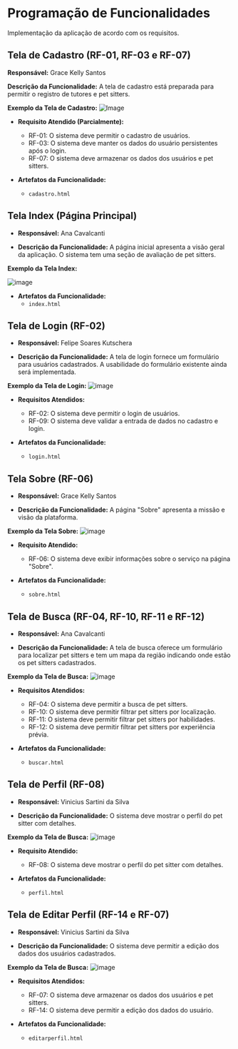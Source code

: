 # Programação de Funcionalidades

Implementação da aplicação de acordo com os requisitos.

## Tela de Cadastro (RF-01, RF-03 e RF-07)

**Responsável:** Grace Kelly Santos

**Descrição da Funcionalidade:** A tela de cadastro está preparada para permitir o registro de tutores e pet sitters.

**Exemplo da Tela de Cadastro:**
![Image](https://i.imgur.com/zIsdH7u.png)

* **Requisito Atendido (Parcialmente):**  

  * RF-01: O sistema deve permitir o cadastro de usuários.
  * RF-03: O sistema deve manter os dados do usuário persistentes após o login.
  * RF-07: O sistema deve armazenar os dados dos usuários e pet sitters.

* **Artefatos da Funcionalidade:**
  * `cadastro.html`

## Tela Index (Página Principal)

* **Responsável:** Ana Cavalcanti

* **Descrição da Funcionalidade:** A página inicial apresenta a visão geral da aplicação. O sistema tem uma seção de avaliação de pet sitters.

**Exemplo da Tela Index:**

![image](https://i.imgur.com/QGXW2Mt.png)

* **Artefatos da Funcionalidade:**
  * `index.html`

## Tela de Login (RF-02)

* **Responsável:** Felipe Soares Kutschera

* **Descrição da Funcionalidade:** A tela de login fornece um formulário para usuários cadastrados. A usabilidade do formulário existente ainda será implementada.

**Exemplo da Tela de Login:**
![image](https://i.imgur.com/Zcj98yp.png)

* **Requisitos Atendidos:**
  * RF-02: O sistema deve permitir o login de usuários.
  * RF-09: O sistema deve validar a entrada de dados no cadastro e login.

* **Artefatos da Funcionalidade:**
  * `login.html`

## Tela Sobre (RF-06)

* **Responsável:** Grace Kelly Santos

* **Descrição da Funcionalidade:** A página "Sobre" apresenta a missão e visão da plataforma.

**Exemplo da Tela Sobre:**
![image](https://i.imgur.com/dwDWB0q.png)

* **Requisito Atendido:**
  * RF-06: O sistema deve exibir informações sobre o serviço na página "Sobre".

* **Artefatos da Funcionalidade:**
  * `sobre.html`

## Tela de Busca (RF-04, RF-10, RF-11 e RF-12)

* **Responsável:** Ana Cavalcanti

* **Descrição da Funcionalidade:** A tela de busca oferece um formulário para localizar pet sitters e tem um mapa da região indicando onde estão os pet sitters cadastrados.

**Exemplo da Tela de Busca:**
![image](https://i.imgur.com/bTPI8ik.png)

* **Requisitos Atendidos:**

  * RF-04: O sistema deve permitir a busca de pet sitters.
  * RF-10: O sistema deve permitir filtrar pet sitters por localização.
  * RF-11: O sistema deve permitir filtrar pet sitters por habilidades.
  * RF-12: O sistema deve permitir filtrar pet sitters por experiência prévia.

* **Artefatos da Funcionalidade:**

  * `buscar.html`

## Tela de Perfil (RF-08)

* **Responsável:** Vinicius Sartini da Silva

* **Descrição da Funcionalidade:** O sistema deve mostrar o perfil do pet sitter com detalhes.

**Exemplo da Tela de Busca:**
![image](img/PetinaFlat-PáginadePerfil.png)

* **Requisito Atendido:**
  * RF-08: O sistema deve mostrar o perfil do pet sitter com detalhes.

* **Artefatos da Funcionalidade:**
  * `perfil.html`

## Tela de Editar Perfil (RF-14 e RF-07)

* **Responsável:** Vinicius Sartini da Silva

* **Descrição da Funcionalidade:** O sistema deve permitir a edição dos dados dos usuários cadastrados.

**Exemplo da Tela de Busca:**
![image](img/PetinaFlat-PáginadeEditarPerfil.png)

* **Requisitos Atendidos:**
  * RF-07: O sistema deve armazenar os dados dos usuários e pet sitters.
  * RF-14: O sistema deve permitir a edição dos dados do usuário.

* **Artefatos da Funcionalidade:**
  * `editarperfil.html`
